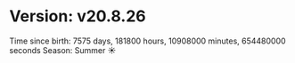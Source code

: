 # Version: v20.8.26
Time since birth: 7575 days, 181800 hours, 10908000 minutes, 654480000 seconds
Season: Summer ☀️
